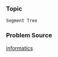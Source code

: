### Topic

    Segment Tree

### Problem Source

[informatics](http://informatics.mccme.ru/mod/statements/view3.php?chapterid=3312#1)
